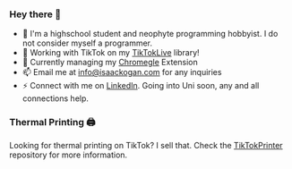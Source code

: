 ### Hey there 👋
- 🌱 I'm a highschool student and neophyte programming hobbyist. I do not consider myself a programmer.
- 💃 Working with TikTok on my [TikTokLive](https://github.com/isaackogan/TikTok-Live-Connector) library!
- 🔭 Currently managing my [Chromegle](https://github.com/isaackogan/Chromegle) Extension
- 📫 Email me at info@isaackogan.com for any inquiries
- ⚡ Connect with me on [LinkedIn](https://www.linkedin.com/in/isaackogan/). Going into Uni soon, any and all connections help.

### Thermal Printing 🖨️

Looking for thermal printing on TikTok? I sell that. Check the [TikTokPrinter](https://github.com/isaackogan/TikTokPrinter) repository for more information.
